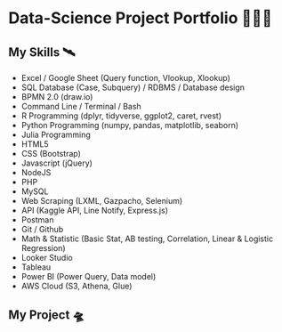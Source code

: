 # Data-Science Project Portfolio 🚀🚀🚀

## My Skills 🛰️
- Excel / Google Sheet (Query function, Vlookup, Xlookup)
- SQL Database (Case, Subquery) / RDBMS / Database design
- BPMN 2.0 (draw.io)
- Command Line / Terminal / Bash
- R Programming (dplyr, tidyverse, ggplot2, caret, rvest)
- Python Programming (numpy, pandas, matplotlib, seaborn)
- Julia Programming
- HTML5
- CSS (Bootstrap)
- Javascript (jQuery)
- NodeJS
- PHP
- MySQL
- Web Scraping (LXML, Gazpacho, Selenium)
- API (Kaggle API, Line Notify, Express.js)
- Postman
- Git / Github
- Math & Statistic (Basic Stat, AB testing, Correlation, Linear & Logistic Regression)
- Looker Studio
- Tableau
- Power BI (Power Query, Data model)
- AWS Cloud (S3, Athena, Glue)

## My Project 🛸